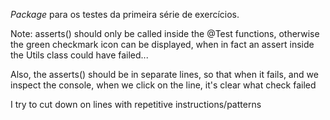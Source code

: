 _Package_ para os testes da primeira série de exercícios.

Note: asserts() should only be called inside the @Test functions, otherwise the green checkmark icon can be displayed, 
when in fact an assert inside the Utils class could have failed...

Also, the asserts() should be in separate lines, so that when it fails, and we inspect the console, 
when we click on the line, it's clear what check failed

I try to cut down on lines with repetitive instructions/patterns